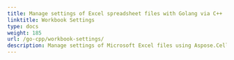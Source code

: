 ```yaml
---
title: Manage settings of Excel spreadsheet files with Golang via C++
linktitle: Workbook Settings
type: docs
weight: 185
url: /go-cpp/workbook-settings/
description: Manage settings of Microsoft Excel files using Aspose.Cells with Golang via C++.
---
```

